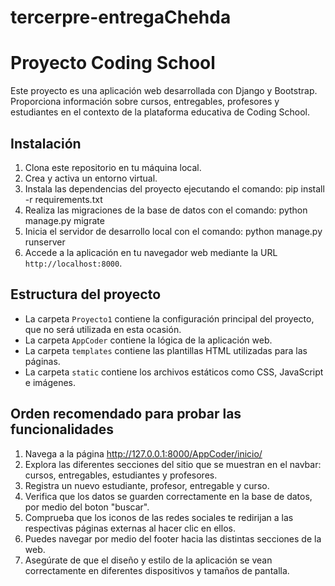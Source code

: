 ﻿# tercerpre-entregaChehda
# Proyecto Coding School

Este proyecto es una aplicación web desarrollada con Django y Bootstrap. Proporciona información sobre cursos, entregables, profesores y estudiantes en el contexto de la plataforma educativa de Coding School.

## Instalación

1. Clona este repositorio en tu máquina local.
2. Crea y activa un entorno virtual.
3. Instala las dependencias del proyecto ejecutando el comando:
pip install -r requirements.txt
4. Realiza las migraciones de la base de datos con el comando:
python manage.py migrate
5. Inicia el servidor de desarrollo local con el comando:
python manage.py runserver
6. Accede a la aplicación en tu navegador web mediante la URL `http://localhost:8000`.

## Estructura del proyecto

- La carpeta `Proyecto1` contiene la configuración principal del proyecto, que no será utilizada en esta ocasión.
- La carpeta `AppCoder` contiene la lógica de la aplicación web.
- La carpeta `templates` contiene las plantillas HTML utilizadas para las páginas.
- La carpeta `static` contiene los archivos estáticos como CSS, JavaScript e imágenes.

## Orden recomendado para probar las funcionalidades

1. Navega a la página http://127.0.0.1:8000/AppCoder/inicio/
2. Explora las diferentes secciones del sitio que se muestran en el navbar: cursos, entregables, estudiantes y profesores.
3. Registra un nuevo estudiante, profesor, entregable y curso.
4. Verifica que los datos se guarden correctamente en la base de datos, por medio del boton "buscar".
5. Comprueba que los iconos de las redes sociales te redirijan a las respectivas páginas externas al hacer clic en ellos.
6. Puedes navegar por medio del footer hacia las distintas secciones de la web.
7. Asegúrate de que el diseño y estilo de la aplicación se vean correctamente en diferentes dispositivos y tamaños de pantalla.
